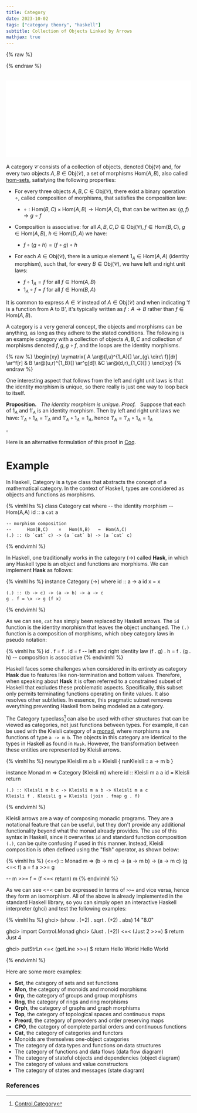 ```yaml
---
title: Category
date: 2023-10-02
tags: ["category theory", "haskell"]
subtitle: Collection of Objects Linked by Arrows
mathjax: true
---
```



{% raw %}
<script>
  MathJax = {
    loader: {
      load: ['[custom]/xypic.js'],
      paths: {custom: 'https://beuke.org/js'}
    },
    tex: {
      packages: {'[+]': ['xypic']}
    }
  };
</script>

<script id="MathJax-script" async src="https://cdn.jsdelivr.net/npm/mathjax@3.1.4/es5/tex-chtml-full.js"></script>
<!-- <script id="MathJax-script" async src="https://cdn.jsdelivr.net/npm/mathjax@3.1.4/es5/tex-svg-full.js"></script> -->

<script>
window.addEventListener('load', function() {
   document.querySelectorAll("mjx-xypic-object").forEach( (x) => (x.style.color = "var(--darkreader-text--text"));
   document.querySelectorAll("mjx-math > mjx-xypic > svg > g").forEach(x => x.setAttribute("stroke", "var(--darkreader-text--text"))
})
</script>

<style>
<!-- li { -->
  <!-- list-style-type: none; -->
<!-- } -->
ul > li {
  list-style-type: disc;
}
.code-box {
    position: relative;
    padding-top: 12px;
    margin-top: -0.5rem;
}
.language-label {
    position: absolute;
    top: 0;
    left: 0;
    background-color: #20211f;
    padding: 2px 5px;
    border-color: rgb(59, 60, 58);
    border-top: 1px solid #393a38;
    border-right: 1px solid #393a38;
    border-left: 1px solid #393a38;
    font-size: 0.9rem;
    text-align: right; /* Aligns the text to the right */
}
</style>
{% endraw %}

<br>
<img src="/images/category.png" onclick="window.open(this.src)">
<!-- The source as dot is next to image. Compile with: dot -Tsvg typeclasses.dot -o typeclasses.svg -->
<br>

<!-- A category $\mathcal{C}$ is a quadruple $(\text{Obj}(\mathcal{C}), \text{Mor}(\mathcal{C}),\mu,1_\mathcal{C})$ consisting of a collection of objects $\text{Obj}(\mathcal{C})$, -->
<!-- For each pair of objects $A,B$, a set $\text{Hom}(A,B)$ of morphisms, also called [hom-sets](/hom-sets). -->

<!-- composition is associative: for each quadruple $a,b,c,d \in \text{Obj}(\mathcal{C})$ of objects, if $f \in HOM\ Mor?$ -->

A category $\mathcal{C}$ consists of a collection of objects, denoted $\text{Obj}(\mathcal{C})$ and, for every two objects $A, B \in \text{Obj}(\mathcal{C})$, a set of morphisms $\text{Hom}(A,B)$, also called [hom-sets](/hom-sets), satisfying the following properties:

* For every three objects $A,B,C \in \text{Obj}(\mathcal{C})$, there exist a binary operation $\circ$, called composition of morphisms, that satisfies the composition law:

  * $\circ : \text{Hom}(B,C) \times \text{Hom}(A,B) \rightarrow \text{Hom}(A,C)$, that can be written as: $(g,f) \rightarrow g\ \circ\ f$
    <!-- <li style="list-style-type: none;">Item 1</li> -->
    <!-- <li style="list-style-type: none;">Item 2</li> -->

* Composition is associative: for all $A,B,C,D \in \text{Obj}(\mathcal{C}), f \in \text{Hom}(B,C)$, $g \in \text{Hom}(A,B)$, $h \in \text{Hom}(D,A)$ we have:

    * $f \circ (g \circ h) = (f \circ g) \circ h$

* For each $A \in \text{Obj}(\mathcal{C})$, there is a unique element $1_{A} \in \text{Hom}(A,A)$ (identity morphism), such that, for every $B \in \text{Obj}(\mathcal{C})$, we have left and right unit laws:

    * $f \circ 1_{A} = f$ for all $f \in \text{Hom}(A, B)$
    * $1_{A} \circ f = f$ for all $f \in \text{Hom}(B,A)$

<!-- For each $x \in \text{Obj}(\mathcal{C})$, there is a unique element $1_{x} \in \text{Hom}(x,x)$ (identity morphism), such that for every pair $x,y \in \text{Obj}(\mathcal{C})$, if $f \in \text{Hom}(x,y)$, then we have left and right unit laws: -->

<!-- * $1_{y} \circ f = f = f \circ 1_{x}$ -->

It is common to express $A \in \mathcal{C}$ instead of $A \in \text{Obj}(\mathcal{C})$ and when indicating 'f is a function from A to B', it's typically written as $f: A \rightarrow B$ rather than $f \in \text{Hom}(A,B)$.

A category is a very general concept, the objects and morphisms can be anything, as long as they adhere to the stated conditions. The following is an example category with a collection of objects $A, B, C$ and collection of morphisms denoted $f, g, g \circ f$, and the loops are the identity morphisms.

{% raw %}
\begin{xy}
	\xymatrix{
	A \ar@(l,u)^{1_A}[] \ar_{g\ \circ\ f}[dr] \ar^f[r] & B \ar@(u,r)^{1_B}[] \ar^g[d]\\
	&C \ar@(d,r)_{1_C}[]
	}
\end{xy}
{% endraw %}



One interesting aspect that follows from the left and right unit laws is that the identity morphism is unique, so there really is just one way to loop back to itself.
<div class="proof" >

**Proposition.** &nbsp; *The identity morphism is unique.*
*Proof.* &nbsp; Suppose that each of $1_{A}$ and $1'_{A}$ is an identity morphism. Then by left and right unit laws we have: $1'_{A} \circ 1_{A} = 1'_{A}$ and $1'_{A} \circ 1_{A} = 1_{A}$, hence $1'_{A} = 1'_{A} \circ 1_{A} = 1_{A}$
<div class="right">

$\pmb{\scriptstyle \square}$
</div> </div>

Here is an alternative formulation of this proof in [Coq](https://gist.github.com/madnight/f1d0f4d2d21b645549365056c4d4ae75).

<!-- Clean proof style -->
<!-- https://math.berkeley.edu/~wodzicki/253.F16/Cat.pdf -->

<!-- https://www.heldermann.de/SSPM/SSPM01/Chapter-3.pdf -->



<!-- Section Category. -->
<!--   Context `{Hom : Type -> Type -> Type}. -->

<!--   Class Category := { -->
<!--     id : forall {A}, Hom A A; -->
<!--     compose  : forall {A B C}, Hom A B -> Hom B C -> Hom A C; -->

<!--     (* Identity Laws *) -->
<!--     left_identity  : forall {A B} (f: Hom A B), -->
<!--       compose id f = f; -->
<!--     right_identity : forall {A B} (f: Hom A B), -->
<!--       compose f id = f; -->
<!--   }. -->

<!--   Variables A : Type. -->
<!--   Variables (id1 id2 : Hom A A). -->
<!--   Context `{C : @Category Hom}. -->

<!--   Hypothesis H1 : forall {B} (f : Hom A B), compose id1 f = f. -->
<!--   Hypothesis H2 : forall {B} (f : Hom A B), compose id2 f = f. -->

<!--   Theorem identity_unique : id1 = id2. -->
<!--   Proof. -->
<!--     specialize H1 with (f:=id1). -->
<!--     specialize H2 with (f:=id1). -->
<!--     rewrite <- H1 in H2. -->
<!--     exact H2. -->
<!--   Qed. -->

# Example

In Haskell, Category is a type class that abstracts the concept of a mathematical category. In the context of Haskell, types are considered as objects and functions as morphisms.

{% vimhl hs %}
class Category cat where
    -- the identity morphism
    --    Hom(A,A)
    id :: a `cat` a

    -- morphism composition
    --      Hom(B,C)    ×   Hom(A,B)   →  Hom(A,C)
    (.) :: (b `cat` c) -> (a `cat` b) -> (a `cat` c)
{% endvimhl %}


In Haskell, one traditionally works in the category (->) called **Hask**, in which any Haskell type is an object and functions are morphisms. We can implement **Hask** as follows:

{% vimhl hs %}
instance Category (->) where
    id :: a -> a
    id x = x

    (.) :: (b -> c) -> (a -> b) -> a -> c
    g . f = \x -> g (f x)
{% endvimhl %}

As we can see, `cat` has simply been replaced by Haskell arrows. The `id` function is the identity morphism that leaves the object unchanged. The `(.)` function is a composition of morphisms, which obey category laws in pseudo notation:

{% vimhl hs %}
id . f = f . id = f       -- left and right identity law
(f . g) . h = f . (g . h) -- composition is associative
{% endvimhl %}

Haskell faces some challenges when considered in its entirety as category **Hask** due to features like non-termination and bottom values. Therefore, when speaking about **Hask** it is often referred to a constrained subset of Haskell that excludes these problematic aspects. Specifically, this subset only permits terminating functions operating on finite values. It also resolves other subtleties. In essence, this pragmatic subset removes everything preventing Haskell from being modeled as a category.

<!-- The corresponding category has the expected initial and terminal objects, sums and products, and instances of Functor and Monad really are endofunctors and monads 1. -->

The Category typeclass[^1] can also be used with other structures that can be viewed as categories, not just functions between types. For example, it can be used with the Kleisli category of a [monad](/monad), where morphisms are functions of type `a -> m b`. The objects in this category are identical to the types in Haskell as found in `Hask`. However, the transformation between these entities are represented by Kleisli arrows. 


<!-- Within the context of Kleisli, the composition operation becomes the Kleisli composition operator (<=<), and the identity transformation, possessing type `a -> m a`, is denoted as `return`. -->


{% vimhl hs %}
newtype Kleisli m a b = Kleisli {
    runKleisli :: a -> m b
}

instance Monad m => Category (Kleisli m) where
    id :: Kleisli m a a
    id = Kleisli return

    (.) :: Kleisli m b c -> Kleisli m a b -> Kleisli m a c
    Kleisli f . Kleisli g = Kleisli (join . fmap g . f)
{% endvimhl %}

Kleisli arrows are a way of composing monadic programs. They are a notational feature that can be useful, but they don't provide any additional functionality beyond what the monad already provides. The use of this syntax in Haskell, since it overwrites `id` and standard function composition `(.)`, can be quite confusing if used in this manner. Instead, Kleisli composition is often defined using the "fish" operator, as shown below:

{% vimhl hs %}
(<=<) :: Monad m => (b -> m c) -> (a -> m b) -> (a -> m c)
(g <=< f) a = f a >>= g

-- m >>= f = (f <=< return) m
{% endvimhl %}

As we can see <=< can be expressed in terms of `>>=` and vice versa, hence they form an isomorphism. All of the above is already implemented in the standard Haskell library, so you can simply open an interactive Haskell interpreter (ghci) and test the following examples:

{% vimhl hs %}
ghci> (show . (*2) . sqrt . (+2) . abs) 14
"8.0"

ghci> import Control.Monad
ghci> (Just . (+2)) <=< (Just 2 >>=) $ return
Just 4

ghci> putStrLn <=< (getLine >>=) $ return
Hello World
Hello World

{% endvimhl %}

Here are some more examples:

* $\mathbf{Set}$, the category of sets and set functions
* $\mathbf{Mon}$, the category of monoids and monoid morphisms
* $\mathbf{Grp}$, the category of groups and group morphisms
* $\mathbf{Rng}$, the category of rings and ring morphisms
* $\mathbf{Grph}$, the category of graphs and graph morphisms
* $\mathbf{Top}$, the category of topological spaces and continuous maps
* $\mathbf{Preord}$, the category of preorders and order preserving maps
* $\mathbf{CPO}$, the category of complete partial orders and continuous functions
* $\mathbf{Cat}$, the category of categories and functors
* Monoids are themselves one-object categories
* The category of data types and functions on data structures
* The category of functions and data flows (data flow diagram)
* The category of stateful objects and dependencies (object diagram)
* The category of values and value constructors
* The category of states and messages (state diagram)

### References

[^0]: The diagram displayed at the top of this post is a modified version of Brent Yorgey's [Typeclassopedia diagram](https://wiki.haskell.org/File:Typeclassopedia-diagram.png)
[^1]: [Control.Category](https://hackage.haskell.org/package/base-4.18.1.0/docs/Control-Category.html)
